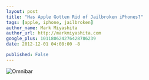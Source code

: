 ```yaml
---
layout: post
title: "Has Apple Gotten Rid of Jailbroken iPhones?"
tags: [apple, iphone, jailbroken]
author_name: Mark Miyashita
author_url: http://markmiyashita.com
google_plus: 101180624276428786239
date: 2012-12-01 04:08:00 -8

published: False
---
```


<img class="clear blog-image-full-border" src="{{site.url}}/images/omnibar_safari.png" title="Omnibar">
